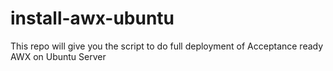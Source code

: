 # install-awx-ubuntu
This repo will give you the script to do full deployment of Acceptance ready AWX on Ubuntu Server
